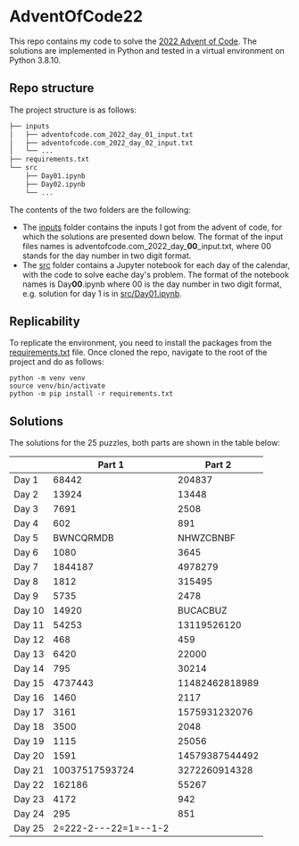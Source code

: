 # AdventOfCode22

This repo contains my code to solve the [2022 Advent of Code](https://adventofcode.com/2022). The solutions are implemented in Python and tested in a virtual environment on Python 3.8.10. 

## Repo structure

The project structure is as follows:

```bash
├── inputs
│   ├── adventofcode.com_2022_day_01_input.txt
│   ├── adventofcode.com_2022_day_02_input.txt
│   └── ...
├── requirements.txt
└── src
    ├── Day01.ipynb
    ├── Day02.ipynb
    └── ...
```

The contents of the two folders are the following:

* The [inputs](./inputs/) folder contains the inputs I got from the advent of code, for which the solutions are presented down below. The format of the input files names is adventofcode.com_2022_day_**00**_input.txt, where 00 stands for the day number in two digit format. 
* The [src](./src/) folder contains a Jupyter notebook for each day of the calendar, with the code to solve eache day's problem. The format of the notebook names is Day**00**.ipynb where 00 is the day number in two digit format, e.g. solution for day 1 is in [src/Day01.ipynb](./src/Day01.ipynb).


## Replicability

To replicate the environment, you need to install the packages from the [requirements.txt](./requirements.txt) file. Once cloned the repo, navigate to the root of the project and do as follows:

```
python -m venv venv
source venv/bin/activate
python -m pip install -r requirements.txt
```

## Solutions

The solutions for the 25 puzzles, both parts are shown in the table below:

|       | Part 1    | Part 2 |
|---    | -------- | ------- |
|Day 1  | 68442    | 204837  |
|Day 2  | 13924    | 13448   |
|Day 3  | 7691     | 2508    |
|Day 4  | 602      | 891     |
|Day 5  | BWNCQRMDB| NHWZCBNBF  |
|Day 6  | 1080     | 3645    |
|Day 7  | 1844187  | 4978279 |
|Day 8  | 1812     | 315495  |
|Day 9  | 5735     | 2478    |
|Day 10 | 14920    | BUCACBUZ|
|Day 11 | 54253    | 13119526120 |
|Day 12 | 468      | 459     |
|Day 13 | 6420     | 22000   |
|Day 14 | 795      | 30214    |
|Day 15 | 4737443  | 11482462818989 |
|Day 16 | 1460     | 2117    |
|Day 17 | 3161     | 1575931232076  |
|Day 18 | 3500     | 2048    |
|Day 19 | 1115     | 25056   |
|Day 20 | 1591     | 14579387544492 |
|Day 21 | 10037517593724 | 3272260914328 |
|Day 22 | 162186   | 55267   |
|Day 23 | 4172     | 942     |
|Day 24 | 295      | 851     |
|Day 25 | 2=222-2---22=1=--1-2     |     |

